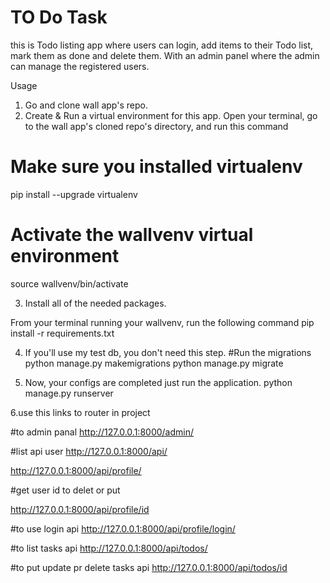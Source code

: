 # TO Do Task 

this is Todo listing app where users can login, add items to their Todo list, mark them as done
and delete them. With an admin panel where the admin can manage the registered users.

Usage
1. Go and clone wall app's repo.
2. Create & Run a virtual environment for this app.
Open your terminal, go to the wall app's cloned repo's directory, and run this command

# Make sure you installed virtualenv
pip install --upgrade virtualenv

# Activate the wallvenv virtual environment
source wallvenv/bin/activate


3. Install all of the needed packages.

From your terminal running your wallvenv, run the following command
pip install -r requirements.txt

4. If you'll use my test db, you don't need this step.
#Run the migrations
python manage.py makemigrations
python manage.py migrate


5. Now, your configs are completed just run the application.
python manage.py runserver

6.use this links to router in project 

#to admin panal 
http://127.0.0.1:8000/admin/

#list api user 
http://127.0.0.1:8000/api/

http://127.0.0.1:8000/api/profile/

#get user id to delet or put 

http://127.0.0.1:8000/api/profile/id

#to use login api
http://127.0.0.1:8000/api/profile/login/

#to list tasks api 
http://127.0.0.1:8000/api/todos/

#to put update pr delete tasks api 
http://127.0.0.1:8000/api/todos/id


